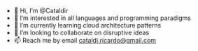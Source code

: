 - 👋 Hi, I’m @Cataldir
- 👀 I’m interested in all languages and programming paradigms
- 🌱 I’m currently learning cloud architecture patterns
- 💞️ I’m looking to collaborate on disruptive ideas
- 📫 Reach me by email cataldi.ricardo@gmail.com

<!---
Cataldir/Cataldir is a ✨ special ✨ repository because its `README.md` (this file) appears on your GitHub profile.
You can click the Preview link to take a look at your changes.
--->
